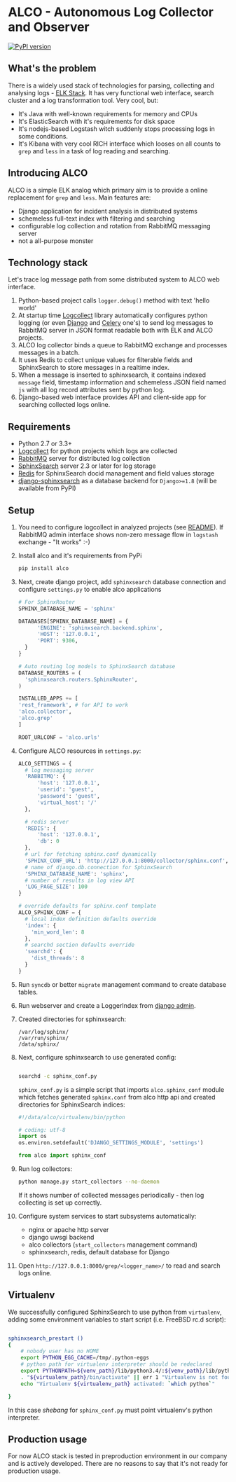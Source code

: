ALCO - Autonomous Log Collector and Observer
============================================

[![PyPI version](https://badge.fury.io/py/alco.svg)](http://badge.fury.io/py/alco)


What's the problem
------------------

There is a widely used stack of technologies for parsing, collecting and
analysing logs - [ELK Stack](https://www.elastic.co/products).
It has very functional web interface, search cluster and a log transformation tool. Very cool, but:

* It's Java with well-known requirements for memory and CPUs
* It's ElasticSearch with it's requirements for disk space
* It's nodejs-based Logstash witch suddenly stops processing logs in some conditions.
* It's Kibana with very cool RICH interface which looses on all counts to `grep` and `less` in a task of log reading and searching.

Introducing ALCO
----------------

ALCO is a simple ELK analog which primary aim is to provide a online replacement for `grep` and `less`. Main features are:

* Django application for incident analysis in distributed systems
* schemeless full-text index with filtering and searching
* configurable log collection and rotation from RabbitMQ messaging server
* not a all-purpose monster

Technology stack
----------------

Let's trace log message path from some distributed system to ALCO web interface.

1. Python-based project calls `logger.debug()` method with text 'hello world'
2. At startup time [Logcollect](https://github.com/rutube/logcollect/) library automatically configures python logging (or even [Django](https://github.com/django/django/) and [Celery](https://github.com/celery/celery) one's) to send log messages to RabbitMQ server in JSON format readable both with ELK and ALCO projects.
3. ALCO log collector binds a queue to RabbitMQ exchange and processes messages in a batch.
4. It uses Redis to collect unique values for filterable fields and SphinxSearch to store messages in a realtime index.
5. When a message is inserted to sphinxsearch, it contains indexed `message` field, timestamp information and schemeless JSON field named `js` with all log record attributes sent by python log.
6. Django-based web interface provides API and client-side app for searching collected logs online.

Requirements
------------

* Python 2.7 or 3.3+
* [Logcollect](https://github.com/rutube/logcollect/) for python projects which logs are collected
* [RabbitMQ](https://www.rabbitmq.com/) server for distributed log collection
* [SphinxSearch](http://sphinxsearch.com/) server 2.3 or later for log storage
* [Redis](http://redis.io/) for SphinxSearch docid management and field values storage
* [django-sphinxsearch](https://github.com/rutube/django_sphinxsearch) as a database backend for `Django>=1.8` (will be available from PyPI)

Setup
-----

1. You need to configure logcollect in analyzed projects (see [README](https://github.com/rutube/logcollect#tips-for-configuration)). If RabbitMQ admin interface shows non-zero message flow in `logstash` exchange - "It works" :-)

2. Install alco and it's requirements from PyPi

    ```sh
    pip install alco
    ```

3. Next, create django project, add `sphinxsearch` database connection and configure `settings.py` to enable alco applications

    ```python
    # For SphinxRouter
    SPHINX_DATABASE_NAME = 'sphinx'
    
    DATABASES[SPHINX_DATABASE_NAME] = {
          'ENGINE': 'sphinxsearch.backend.sphinx',
          'HOST': '127.0.0.1',
          'PORT': 9306,
      }
    }
    
    # Auto routing log models to SphinxSearch database
    DATABASE_ROUTERS = (
      'sphinxsearch.routers.SphinxRouter',
    )
    
    INSTALLED_APPS += [
    'rest_framework', # for API to work
    'alco.collector',
    'alco.grep'
    ]
    
    ROOT_URLCONF = 'alco.urls'
    ```

4. Configure ALCO resources in `settings.py`:

    ```python
    ALCO_SETTINGS = {
      # log messaging server
      'RABBITMQ': {
          'host': '127.0.0.1',
          'userid': 'guest',
          'password': 'guest',
          'virtual_host': '/'
      },
    
      # redis server
      'REDIS': {
          'host': '127.0.0.1',
          'db': 0
      },
      # url for fetching sphinx.conf dynamically
      'SPHINX_CONF_URL': 'http://127.0.0.1:8000/collector/sphinx.conf',
      # name of django.db.connection for SphinxSearch
      'SPHINX_DATABASE_NAME': 'sphinx',
      # number of results in log view API
      'LOG_PAGE_SIZE': 100
    }
    
    # override defaults for sphinx.conf template
    ALCO_SPHINX_CONF = {
      # local index definition defaults override 
      'index': {
        'min_word_len': 8
      },
      # searchd section defaults override
      'searchd': {
        'dist_threads': 8
      }
    }
    
    ```

5. Run `syncdb` or better `migrate` management command to create database tables.

6. Run webserver and create a LoggerIndex from [django admin](http://127.0.0.1:8000/admin/collector/loggerindex/).

7. Created directories for sphinxsearch:

    ```
    /var/log/sphinx/
    /var/run/sphinx/
    /data/sphinx/
    ```

8. Next, configure sphinxsearch to use generated config:

    ```sh
    
    searchd -c sphinx_conf.py
    ```
    
    `sphinx_conf.py` is a simple script that imports `alco.sphinx_conf` module which fetches generated `sphinx.conf` from alco http api and created directories for SphinxSearch indices:
    
    ```python
    #!/data/alco/virtualenv/bin/python
    
    # coding: utf-8
    import os
    os.environ.setdefault('DJANGO_SETTINGS_MODULE', 'settings')
    
    from alco import sphinx_conf
    ```

9. Run log collectors:

    ```sh
    python manage.py start_collectors --no-daemon
    ```
    
    If it shows number of collected messages periodically - then log collecting is set up correctly.

10. Configure system services to start subsystems automatically:

    * nginx or apache http server
    * django uwsgi backend
    * alco collectors (`start_collectors` management command)
    * sphinxsearch, redis, default database for Django

11. Open `http://127.0.0.1:8000/grep/<logger_name>/` to read and search logs online.

Virtualenv
----------

We successfully configured SphinxSearch to use python from `virtualenv`, adding some environment variables to start script (i.e. FreeBSD rc.d script):

```sh

sphinxsearch_prestart ()
{
    # nobody user has no HOME
    export PYTHON_EGG_CACHE=/tmp/.python-eggs
    # python path for virtualenv interpreter should be redeclared
    export PYTHONPATH=${venv_path}/lib/python3.4/:${venv_path}/lib/python3.4/site-packages/
    . "${virtualenv_path}/bin/activate" || err 1 "Virtualenv is not found"
    echo "Virtualenv ${virtualenv_path} activated: `which python`"

}

```

In this case _shebang_ for `sphinx_conf.py` must point virtualenv's python interpreter.

Production usage
----------------

For now ALCO stack is tested in preproduction environment in our company and is actively developed. There are no reasons to say that it's not ready for production usage.
